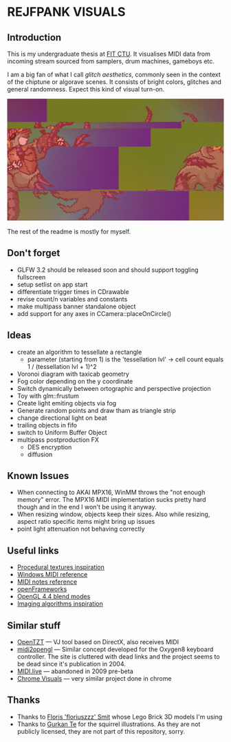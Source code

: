 # REJFPANK VISUALS

## Introduction
This is my undergraduate thesis at [FIT CTU](https://www.fit.cvut.cz/en). It visualises MIDI data from incoming stream sourced from samplers, drum machines, gameboys etc.

I am a big fan of what I call _glitch aesthetics_, commonly seen in the context of the chiptune or algorave scenes. It consists of bright colors, glitches and general randomness. Expect this kind of visual turn-on.

![Glitchy and colorfull print screen](src/res/printscreen.jpg)

The rest of the readme is mostly for myself. 

## Don't forget
- GLFW 3.2 should be released soon and should support toggling fullscreen
- setup setlist on app start
- differentiate trigger times in CDrawable
- revise count/n variables and constants
- make multipass banner standalone object
- add support for any axes in CCamera::placeOnCircle()

## Ideas
- create an algorithm to tessellate a rectangle
	+ parameter (starting from 1) is the 'tessellation lvl' -> cell count equals 1 / (tessellation lvl + 1)^2
- Voronoi diagram with taxicab geometry
- Fog color depending on the y coordinate
- Switch dynamically between ortographic and perspective projection
- Toy with glm::frustum
- Create light emiting objects via fog
- Generate random points and draw tham as triangle strip 
- change directional light on beat
- trailing objects in fifo
- switch to Uniform Buffer Object
- multipass postproduction FX
	+ DES encryption
	+ diffusion

## Known Issues
- When connecting to AKAI MPX16, WinMM throws the "not enough memory" error. The MPX16 MIDI implementation sucks pretty hard though and in the end I won't be using it anyway.
- When resizing window, objects keep their sizes. Also while resizing, aspect ratio specific items might bring up issues
- point light attenuation not behaving correctly

## Useful links
- [Procedural textures inspiration](http://www.upvector.com/?section=Tutorials&subsection=Intro%20to%20Procedural%20Textures)
- [Windows MIDI reference](https://msdn.microsoft.com/en-us/library/windows/desktop/dd798495(v=vs.85).aspx)
- [MIDI notes reference](http://www.midimountain.com/midi/midi_status.htm)
- [openFrameworks](http://openframeworks.cc/)
- [OpenGL 4.4 blend modes](http://www.slideshare.net/Mark_Kilgard/blend-modes-for-opengl)
- [Imaging algorithms inspiration](http://www.tannerhelland.com/programming-directory/)

## Similar stuff
- [OpenTZT](http://opentzt.sourceforge.net/) — VJ tool based on DirectX, also receives MIDI
- [midi2opengl](http://chancesend.com/2004/12/midi-2-opengl-visualization/) — Similar concept developed for the Oxygen8 keyboard controller. The site is cluttered with dead links and the project seems to be dead since it's publication in 2004.
- [MIDI.live](http://www.zaposerver.net/projects/midilive/files/midilive.pdf) — abandoned in 2009 pre-beta
- [Chrome Visuals](https://github.com/zeroerrequattro/chrome-visuals) — very similar project done in chrome

## Thanks
- Thanks to [Floris 'floriuszzz' Smit](http://www.tf3dm.com/3d-model/lego-all-sizes-colors-94903.html) whose Lego Brick 3D models I'm using
- Thanks to [Gurkan Te](http://www.shroomarts.blogspot.cz) for the squirrel illustrations. As they are not publicly licensed, they are not part of this repository, sorry.